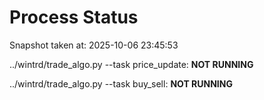 # Process Status

Snapshot taken at: 2025-10-06 23:45:53

../wintrd/trade_algo.py --task price_update: **NOT RUNNING**

../wintrd/trade_algo.py --task buy_sell: **NOT RUNNING**


